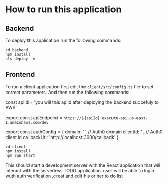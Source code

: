 
# How to run this application

## Backend

To deploy this application run the following commands:

```
cd backend
npm install
sls deploy -v
```

## Frontend

To run a client application first edit the `client/src/config.ts` file to set correct parameters. And then run the following commands:

const apiId = 'you will this apiId after deploying the backend succefuly to AWS'

export const apiEndpoint = `https://${apiId}.execute-api.us-east-1.amazonaws.com/dev`

export const authConfig = {
  domain: '',           // Auth0 domain
  clientId: '',  // Auth0 client id
  callbackUrl: 'http://localhost:3000/callback'
}
```
cd client
npm install
npm run start
```

This should start a development server with the React application that will interact with the serverless TODO application.
user will be able to login wuth auth verification ,creat and edit his or her to do list 



